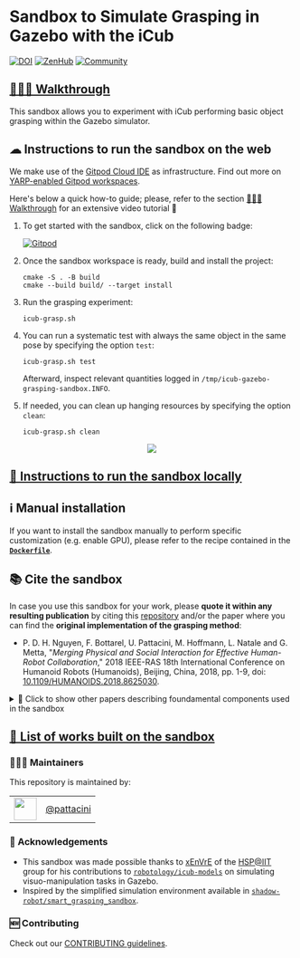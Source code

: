 
Sandbox to Simulate Grasping in Gazebo with the iCub
====================================================

[![DOI](https://zenodo.org/badge/DOI/10.5281/zenodo.3999468.svg)](https://doi.org/10.5281/zenodo.3999468)
[![ZenHub](https://img.shields.io/badge/Shipping_faster_with-ZenHub-435198.svg)](https://zenhub.com)
[![Community](https://img.shields.io/badge/Join-Robotology_Community-blue?style=plastic&logo=github)](https://github.com/robotology/community)

## [🚶🏻‍♂️ Walkthrough][1]
This sandbox allows you to experiment with iCub performing basic object grasping within the Gazebo simulator.

## ☁ Instructions to run the sandbox on the web
We make use of the [Gitpod Cloud IDE](https://gitpod.io) as infrastructure. Find out more on [YARP-enabled Gitpod workspaces][2].

Here's below a quick how-to guide; please, refer to the section [🚶🏻‍♂️ Walkthrough][1] for an extensive video tutorial 🎥

1. To get started with the sandbox, click on the following badge:

    [![Gitpod](https://gitpod.io/button/open-in-gitpod.svg)][3]

1. Once the sandbox workspace is ready, build and install the project:
    ```console
    cmake -S . -B build
    cmake --build build/ --target install
    ```
1. Run the grasping experiment:
   ```console
   icub-grasp.sh
   ```
1. You can run a systematic test with always the same object in the same pose by specifying the option `test`:
   ```console
   icub-grasp.sh test
   ```
   Afterward, inspect relevant quantities logged in `/tmp/icub-gazebo-grasping-sandbox.INFO`.
1. If needed, you can clean up hanging resources by specifying the option `clean`:
   ```console
   icub-grasp.sh clean
   ```

<div align="center">
  <img src="./assets/showcase.gif">
</div>

## [🔽 Instructions to run the sandbox locally](./dockerfiles/README.md)

## ℹ Manual installation
If you want to install the sandbox manually to perform specific customization (e.g. enable GPU), please refer to the recipe contained in the [**`Dockerfile`**](./dockerfiles/Dockerfile).

## 📚 Cite the sandbox
In case you use this sandbox for your work, please **quote it within any resulting publication** by citing this [repository](./CITATION.cff) and/or the paper where you can find the **original implementation of the grasping method**:
- P. D. H. Nguyen, F. Bottarel, U. Pattacini, M. Hoffmann, L. Natale and G. Metta, "_Merging Physical and Social Interaction for Effective Human-Robot Collaboration_," 2018 IEEE-RAS 18th International Conference on Humanoid Robots (Humanoids), Beijing, China, 2018, pp. 1-9, doi: [10.1109/HUMANOIDS.2018.8625030](https://doi.org/10.1109/HUMANOIDS.2018.8625030).

<details>
<summary>🔘 Click to show other papers describing foundamental components used in the sandbox</summary>
<b>Motion control of iCub in the operational space:</b>
<ul>
  <li>U. Pattacini, F. Nori, L. Natale, G. Metta and G. Sandini, "<i>An experimental evaluation of a novel minimum-jerk cartesian controller for humanoid robots</i>," 2010 IEEE/RSJ International Conference on Intelligent Robots and Systems, Taipei, 2010, pp. 1668-1674, doi: <a href="https://doi.org/10.1109/IROS.2010.5650851">10.1109/IROS.2010.5650851</a>.</li>
  <li>A. Roncone, U. Pattacini, G. Metta and L. Natale, "<i>A Cartesian 6-DoF Gaze Controller for Humanoid Robots</i>", Proceedings of Robotics: Science and Systems, Ann Arbor, MI, June 18-22, 2016, doi: <a href="https://doi.org/10.15607/RSS.2016.XII.022">10.15607/RSS.2016.XII.022</a>.</li>
</ul>
<b>Interoperability between iCub and Gazebo:</b>
<ul>
  <li>M. Hoffman E., S. Traversaro, A. Rocchi, M. Ferrati, A. Settimi, F. Romano, L. Natale, A. Bicchi, F. Nori and N. G. Tsagarakis, "<i>Yarp Based Plugins for Gazebo Simulator</i>". In: Hodicky J. (eds) Modelling and Simulation for Autonomous Systems. MESAS 2014. Lecture Notes in Computer Science, vol 8906. Springer, Cham. pp 333-346, doi: <a href="https://doi.org/10.1007/978-3-319-13823-7_29">10.1007/978-3-319-13823-7_29</a>.
</ul>
</details>

## [📃 List of works built on the sandbox][4]

### 👨🏻‍💻 Maintainers
This repository is maintained by:

| | |
|:---:|:---:|
| [<img src="https://github.com/pattacini.png" width="40">](https://github.com/pattacini) | [@pattacini](https://github.com/pattacini) |

### 🙏 Acknowledgements
- This sandbox was made possible thanks to [xEnVrE](https://github.com/xEnVrE) of the [HSP@IIT][5] group for his contributions to [`robotology/icub-models`][6] on simulating visuo-manipulation tasks in Gazebo.
- Inspired by the simplified simulation environment available in [`shadow-robot/smart_grasping_sandbox`][7].

### 🆕 Contributing
Check out our [CONTRIBUTING guidelines](./.github/CONTRIBUTING.md).

[1]: https://robotology.github.io/icub-gazebo-grasping-sandbox
[2]: https://github.com/robotology/community/discussions/459
[3]: https://gitpod.io/from-referrer
[4]: https://robotology.github.io/icub-gazebo-grasping-sandbox/building-on-sandbox.html
[5]: https://www.iit.it/research/lines/humanoid-sensing-and-perception
[6]: https://github.com/robotology/icub-models
[7]: https://github.com/shadow-robot/smart_grasping_sandbox
